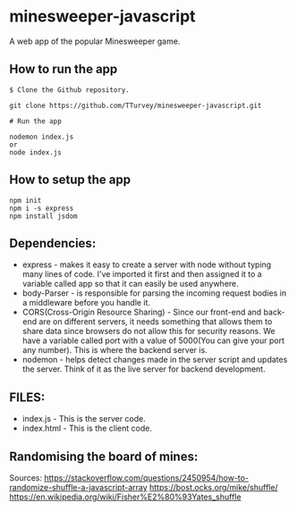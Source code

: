 # minesweeper-javascript
A web app of the popular Minesweeper game.

How to run the app
-----
```
$ Clone the Github repository.

git clone https://github.com/TTurvey/minesweeper-javascript.git

# Run the app

nodemon index.js
or 
node index.js
```

How to setup the app
-----
```
npm init
npm i -s express
npm install jsdom

```




Dependencies:
-----
* express - makes it easy to create a server with node without typing many lines of code. I've imported it first and then assigned it to a variable called app so that it can easily be used anywhere.
* body-Parser - is responsible for parsing the incoming request bodies in a middleware before you handle it.
* CORS(Cross-Origin Resource Sharing) - Since our front-end and back-end are on different servers, it needs something that allows them to share data since browsers do not allow this for security reasons. We have a variable called port with a value of 5000(You can give your port any number). This is where the backend server is.
* nodemon - helps detect changes made in the server script and updates the server. Think of it as the live server for backend development.

FILES:
----
* index.js - This is the server code.
* index.html - This is the client code.





Randomising the board of mines:
-----


Sources:
https://stackoverflow.com/questions/2450954/how-to-randomize-shuffle-a-javascript-array
https://bost.ocks.org/mike/shuffle/
https://en.wikipedia.org/wiki/Fisher%E2%80%93Yates_shuffle
